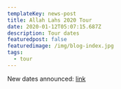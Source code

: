 ```yaml
---
templateKey: news-post
title: Allah Lahs 2020 Tour
date: 2020-01-12T05:07:15.687Z
description: Tour dates
featuredpost: false
featuredimage: /img/blog-index.jpg
tags:
  - tour
---
```

New dates announced: [link](https://www.songkick.com/artists/4688568-allahlas)
